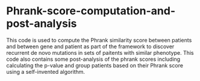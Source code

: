 # Phrank-score-computation-and-post-analysis
This code is used to compute the Phrank similarity score between patients and between gene and patient as part of the framework to discover recurrent de novo mutations in sets of paitents with similar phenotype.
This code also contains some post-analysis of the phrank scores including calculating the p-value and group patients based on their Phrank score using a self-invented algorithm.
